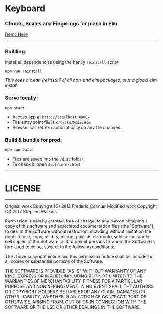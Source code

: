 # Keyboard

### Chords, Scales and Fingerings for piano in Elm


[Demo Here](http://www.saw2th.co.uk/)


---
### Building:

Install all dependencies using the handy `reinstall` script:
```
npm run reinstall
```
*This does a clean (re)install of all npm and elm packages, plus a global elm install.*

### Serve locally:
```
npm start
```
* Access app at `http://localhost:8080/`
* The entry point file is `src/elm/Main.elm`
* Browser will refresh automatically on any file changes..


### Build & bundle for prod:
```
npm run build
```

* Files are saved into the `/dist` folder
* To check it, open `dist/index.html`

___


# LICENSE
----
Original work Copyright (C) 2013 Frederic Cormier
Modified work Copyright (C) 2017 Stephen Watkins

Permission is hereby granted, free of charge, to any person obtaining a copy of this software and associated documentation files (the "Software"), to deal in the Software without restriction, including without limitation the rights to use, copy, modify, merge, publish, distribute, sublicense, and/or sell copies of the Software, and to permit persons to whom the Software is furnished to do so, subject to the following conditions:

The above copyright notice and this permission notice shall be included in all copies or substantial portions of the Software.

THE SOFTWARE IS PROVIDED "AS IS", WITHOUT WARRANTY OF ANY KIND, EXPRESS OR IMPLIED, INCLUDING BUT NOT LIMITED TO THE WARRANTIES OF MERCHANTABILITY, FITNESS FOR A PARTICULAR PURPOSE AND NONINFRINGEMENT. IN NO EVENT SHALL THE AUTHORS OR COPYRIGHT HOLDERS BE LIABLE FOR ANY CLAIM, DAMAGES OR OTHER LIABILITY, WHETHER IN AN ACTION OF CONTRACT, TORT OR OTHERWISE, ARISING FROM, OUT OF OR IN CONNECTION WITH THE SOFTWARE OR THE USE OR OTHER DEALINGS IN THE SOFTWARE.